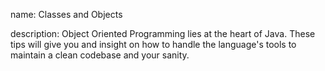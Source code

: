 name: Classes and Objects

description: Object Oriented Programming lies at the heart of Java. These tips will give you and insight on how to handle the language's tools to maintain a clean codebase and your sanity.